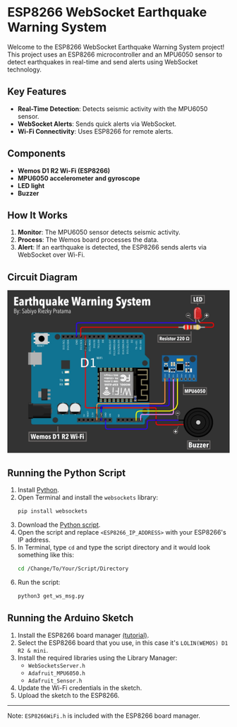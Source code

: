 # ESP8266 WebSocket Earthquake Warning System

Welcome to the ESP8266 WebSocket Earthquake Warning System project! This project uses an ESP8266 microcontroller and an MPU6050 sensor to detect earthquakes in real-time and send alerts using WebSocket technology.

## Key Features

- **Real-Time Detection**: Detects seismic activity with the MPU6050 sensor.
- **WebSocket Alerts**: Sends quick alerts via WebSocket.
- **Wi-Fi Connectivity**: Uses ESP8266 for remote alerts.

## Components

- **Wemos D1 R2 Wi-Fi (ESP8266)**
- **MPU6050 accelerometer and gyroscope**
- **LED light**
- **Buzzer**

## How It Works

1. **Monitor**: The MPU6050 sensor detects seismic activity.
2. **Process**: The Wemos board processes the data.
3. **Alert**: If an earthquake is detected, the ESP8266 sends alerts via WebSocket over Wi-Fi.

## Circuit Diagram

![Circuit Diagram](https://github.com/sabiyorp/ESP8266-WebSocket-Earthquake-Alert/blob/main/img/Circuit.jpg)

## Running the Python Script

1. Install [Python](https://www.python.org/downloads/).
2. Open Terminal and install the `websockets` library:
   ```bash
   pip install websockets
   ```
3. Download the [Python script](https://github.com/sabiyorp/ESP8266-WebSocket-Earthquake-Alert/blob/main/src/Python%20Script/get_ws_msg.py).
4. Open the script and replace `<ESP8266_IP_ADDRESS>` with your ESP8266's IP address.
5. In Terminal, type `cd` and type the script directory and it would look something like this:
   ```bash
   cd /Change/To/Your/Script/Directory
   ```
6. Run the script:
   ```bash
   python3 get_ws_msg.py
   ```

## Running the Arduino Sketch

1. Install the ESP8266 board manager [(tutorial)](https://github.com/esp8266/Arduino?tab=readme-ov-file#installing-with-boards-manager).
2. Select the ESP8266 board that you use, in this case it's `LOLIN(WEMOS) D1 R2 & mini`.
3. Install the required libraries using the Library Manager:
   - `WebSocketsServer.h`
   - `Adafruit_MPU6050.h`
   - `Adafruit_Sensor.h`
4. Update the Wi-Fi credentials in the sketch.
5. Upload the sketch to the ESP8266.

---

Note: `ESP8266WiFi.h` is included with the ESP8266 board manager.
